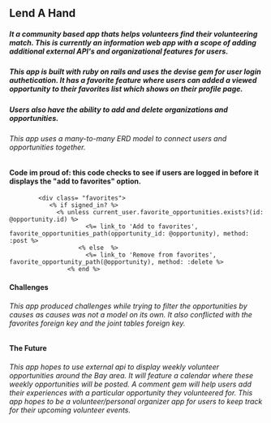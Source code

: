 ## Lend A Hand

##### It a community based app thats helps volunteers find their volunteering match. This is currently an information web app with a scope of adding additional external API's and organizational features for users.

##### This app is built with ruby on rails and uses the devise gem for user login authetication. It has a favorite feature where users can added a viewed opportunity to their favorites list which shows on their profile page. 

##### Users also have the ability to add and delete organizations and opportunities.

###### This app uses a many-to-many ERD model to connect users and opportunities together.

#### Code im proud of: this code checks to see if users are logged in before it displays the "add to favorites" option.

            <div class= "favorites"> 
               <% if signed_in? %>
                 <% unless current_user.favorite_opportunities.exists?(id: @opportunity.id) %>
				         <%= link_to 'Add to favorites', favorite_opportunities_path(opportunity_id: @opportunity), method: :post %>
				       <% else  %>
				         <%= link_to 'Remove from favorites', favorite_opportunity_path(@opportunity), method: :delete %>
				    <% end %>

#### Challenges

###### This app produced challenges while trying to filter the opportunities by causes as causes was not a model on its own. It also conflicted with the favorites foreign key and the joint tables foreign key. 
 


#### The Future

###### This app hopes to use external api to display weekly volunteer opportunities around the Bay area. It will feature a calendar where these weekly opportunities will be posted. A comment gem will help users add their experiences with a particular opportunity they volunteered for. This app hopes to be a volunteer/personal organizer app for users to keep track for their upcoming volunteer events.


